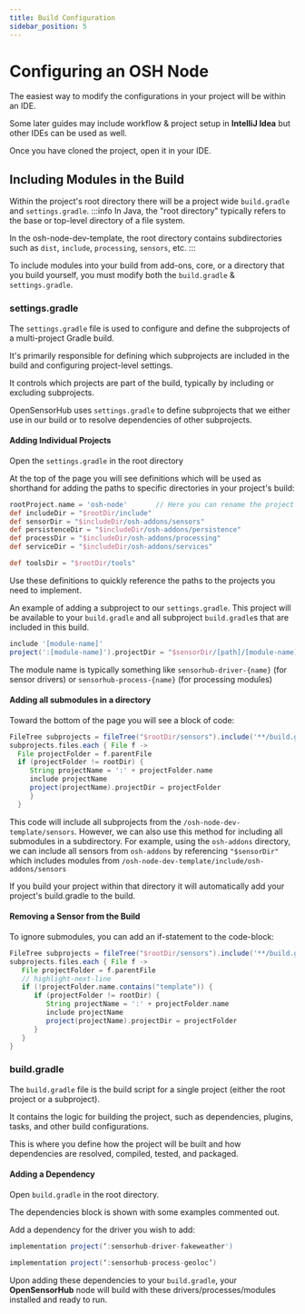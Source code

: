```yaml
---
title: Build Configuration
sidebar_position: 5
---
```


# Configuring an OSH Node

The easiest way to modify the configurations in your project will be within an IDE.

Some later guides may include workflow & project setup in **IntelliJ Idea** but other IDEs can be used as well. 

Once you have cloned the project, open it in your IDE. 

## Including Modules in the Build

Within the project's root directory there will be a project wide `build.gradle` and `settings.gradle`.
:::info
In Java, the "root directory" typically refers to the base or top-level directory of a file system.

In the osh-node-dev-template, the root directory contains subdirectories such as `dist`, `include`, `processing`, `sensors`, etc.
:::

To include modules into your build from add-ons, core, or a directory that you build yourself, you must modify both the `build.gradle` & `settings.gradle`.

### settings.gradle
The `settings.gradle` file is used to configure and define the subprojects of a multi-project Gradle build. 

It's primarily responsible for defining which subprojects are included in the build and configuring project-level settings.

It controls which projects are part of the build, typically by including or excluding subprojects.

OpenSensorHub uses `settings.gradle` to define subprojects that we either use in our build or to resolve dependencies of other subprojects.

#### Adding Individual Projects
Open the `settings.gradle` in the root directory

At the top of the page you will see definitions which will be used as shorthand for adding the paths to specific directories in your project's build: 

```gradle title="/osh-node-dev-template/settings.gradle"
rootProject.name = 'osh-node'       // Here you can rename the project 
def includeDir = "$rootDir/include"         
def sensorDir = "$includeDir/osh-addons/sensors"      
def persistenceDir = "$includeDir/osh-addons/persistence"
def processDir = "$includeDir/osh-addons/processing"
def serviceDir = "$includeDir/osh-addons/services"

def toolsDir = "$rootDir/tools"
```

Use these definitions to quickly reference the paths to the projects you need to implement.

An example of adding a subproject to our `settings.gradle`. This project will be available to your `build.gradle` and all subproject `build.gradle`s that are included in this build.
```gradle title="/osh-node-dev-template/settings.gradle"
include '[module-name]'  
project(':[module-name]').projectDir = "$sensorDir/[path]/[module-name]" as File
```
The module name is typically something like `sensorhub-driver-{name}` (for sensor drivers) or `sensorhub-process-{name}` (for processing modules)

####  Adding all submodules in a directory
Toward the bottom of the page you will see a block of code:
``` gradle title="/osh-node-dev-template/settings.gradle"
FileTree subprojects = fileTree("$rootDir/sensors").include('**/build.gradle')
subprojects.files.each { File f ->
  File projectFolder = f.parentFile
  if (projectFolder != rootDir) {
     String projectName = ':' + projectFolder.name
     include projectName
     project(projectName).projectDir = projectFolder
     }
  }
```

This code will include all subprojects from the `/osh-node-dev-template/sensors`. However, we can also use this method for including all submodules in a subdirectory.
For example, using the `osh-addons` directory, we can include all sensors from `osh-addons` by referencing `"$sensorDir"` which includes modules from `/osh-node-dev-template/include/osh-addons/sensors`

If you build your project within that directory it will automatically add your project's build.gradle to the build.

#### Removing a Sensor from the Build
To ignore submodules, you can add an if-statement to the code-block:

``` gradle title="/osh-node-dev-template/settings.gradle"
FileTree subprojects = fileTree("$rootDir/sensors").include('**/build.gradle')
subprojects.files.each { File f ->
   File projectFolder = f.parentFile
   // highlight-next-line
   if (!projectFolder.name.contains("template")) {
      if (projectFolder != rootDir) {
         String projectName = ':' + projectFolder.name
         include projectName
         project(projectName).projectDir = projectFolder
      }
   }
}
```

### build.gradle
The `build.gradle` file is the build script for a single project (either the root project or a subproject). 

It contains the logic for building the project, such as dependencies, plugins, tasks, and other build configurations.

This is where you define how the project will be built and how dependencies are resolved, compiled, tested, and packaged.

#### Adding a Dependency 

Open `build.gradle` in the root directory.

The dependencies block is shown with some examples commented out.

Add a dependency for the driver you wish to add:

```gradle title="/osh-node-dev-template/build.gradle"
implementation project(‘:sensorhub-driver-fakeweather')
``` 

```gradle title="/osh-node-dev-template/build.gradle"
implementation project(‘:sensorhub-process-geoloc’)
```

Upon adding these dependencies to your `build.gradle`, your **OpenSensorHub** node will build with these drivers/processes/modules installed and ready to run.